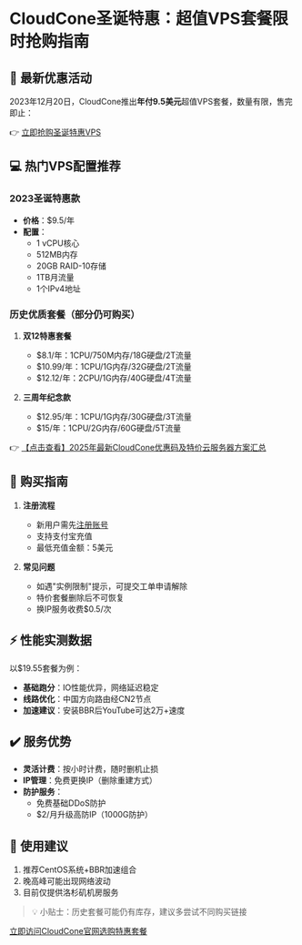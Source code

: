 # CloudCone圣诞特惠：超值VPS套餐限时抢购指南

## 🔔 最新优惠活动
2023年12月20日，CloudCone推出**年付9.5美元**超值VPS套餐，数量有限，售完即止：

👉 [立即抢购圣诞特惠VPS](https://bit.ly/Cloudcone)

## 💻 热门VPS配置推荐
### 2023圣诞特惠款
- **价格**：$9.5/年
- **配置**：
  - 1 vCPU核心
  - 512MB内存
  - 20GB RAID-10存储
  - 1TB月流量
  - 1个IPv4地址

### 历史优质套餐（部分仍可购买）
1. **双12特惠套餐**
   - $8.1/年：1CPU/750M内存/18G硬盘/2T流量
   - $10.99/年：1CPU/1G内存/32G硬盘/2T流量
   - $12.12/年：2CPU/1G内存/40G硬盘/4T流量

2. **三周年纪念款**
   - $12.95/年：1CPU/1G内存/30G硬盘/3T流量
   - $15/年：1CPU/2G内存/60G硬盘/5T流量

👉 [【点击查看】2025年最新CloudCone优惠码及特价云服务器方案汇总](https://bit.ly/Cloudcone)

## 🛒 购买指南
1. **注册流程**
   - 新用户需先[注册账号](https://bit.ly/Cloudcone)
   - 支持支付宝充值
   - 最低充值金额：5美元

2. **常见问题**
   - 如遇"实例限制"提示，可提交工单申请解除
   - 特价套餐删除后不可恢复
   - 换IP服务收费$0.5/次

## ⚡ 性能实测数据
以$19.55套餐为例：
- **基础跑分**：IO性能优异，网络延迟稳定
- **线路优化**：中国方向路由经CN2节点
- **加速建议**：安装BBR后YouTube可达2万+速度

## ✔️ 服务优势
- **灵活计费**：按小时计费，随时删机止损
- **IP管理**：免费更换IP（删除重建方式）
- **防护服务**：
  - 免费基础DDoS防护
  - $2/月升级高防IP（1000G防护）

## 📝 使用建议
1. 推荐CentOS系统+BBR加速组合
2. 晚高峰可能出现网络波动
3. 目前仅提供洛杉矶机房服务

> 💡 小贴士：历史套餐可能仍有库存，建议多尝试不同购买链接

[立即访问CloudCone官网选购特惠套餐](https://bit.ly/Cloudcone)